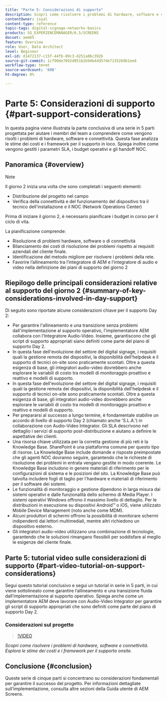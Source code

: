 ```yaml
---
title: "Parte 5: Considerazioni di supporto"
description: Scopri come risolvere i problemi di hardware, software e connettività. Esplora le stime dei costi e i framework per il supporto on-site. Inoltre, scopri come vengono gestiti i parametri SLA, i budget operativi e gli handoff NOC.
contentOwner: jsyal
content-type: reference
topic-tags: digital-signage-networks-basics
products: SG_EXPERIENCEMANAGER/6.5/SCREENS
docset: aem65
feature: Overview
role: User, Data Architect
level: Beginner
exl-id: d1472137-c15f-44fb-89c3-d251a06c392b
source-git-commit: 1cf90de7892d051b2b94b4dd57de7135269b1ee8
workflow-type: tm+mt
source-wordcount: '608'
ht-degree: 0%

---
```


# Parte 5: Considerazioni di supporto {#part-support-considerations}

In questa pagina viene illustrata la parte conclusiva di una serie in 5 parti progettata per aiutare i membri del team a comprendere come vengono risolti i problemi di hardware, software e connettività. Questa fase analizza le stime dei costi e i framework per il supporto in loco. Spiega inoltre come vengono gestiti i parametri SLA, i budget operativi e gli handoff NOC.

## Panoramica {#overview}

>[!NOTE]
>
>Il giorno 2 inizia una volta che sono completati i seguenti elementi:
>
>* Distribuzione del progetto nel campo
>* Verifica della connettività e del funzionamento del dispositivo tra il tecnico dell&#39;installazione e il NOC (Network Operations Center)
>
>Prima di iniziare il giorno 2, è necessario pianificare i budget in corso per il ciclo di vita.

La pianificazione comprende:

* Risoluzione di problemi hardware, software o di connettività
* Bilanciamento dei costi di risoluzione dei problemi rispetto ai requisiti aziendali del cliente finale.
* Identificazione del metodo migliore per risolvere i problemi della rete.
* Favorire l’allineamento tra l’integratore di AEM e l’integratore di audio e video nella definizione dei piani di supporto del giorno 2

## Riepilogo delle principali considerazioni relative al supporto del giorno 2 {#summary-of-key-considerations-involved-in-day-support}

Di seguito sono riportate alcune considerazioni chiave per il supporto Day 2:

* Per garantire l&#39;allineamento e una transizione senza problemi dall&#39;implementazione al supporto operativo, l&#39;implementatore AEM collabora con l&#39;Integratore Audio-Video. Insieme, garantiscono che gli script di supporto appropriati siano definiti come parte del piano di supporto Day 2.
* In questa fase dell&#39;evoluzione del settore del digital signage, i requisiti quali la gestione remota dei dispositivi, la disponibilità dell&#39;helpdesk e il supporto di tecnici on-site sono praticamente scontati. Oltre a questa esigenza di base, gli integratori audio-video dovrebbero anche esplorare le variabili di costo tra modelli di monitoraggio proattivo e reattivo e modelli di supporto.
* In questa fase dell&#39;evoluzione del settore del digital signage, i requisiti quali la gestione remota dei dispositivi, la disponibilità dell&#39;helpdesk e il supporto di tecnici on-site sono praticamente scontati. Oltre a questa esigenza di base, gli integratori audio-video dovrebbero anche esplorare le variabili di costo tra modelli di monitoraggio proattivo e reattivo e modelli di supporto.
* Per prepararsi al successo a lungo termine, è fondamentale stabilire un accordo di livello di supporto Day 2 (chiamato anche &#39;S.L.A.&#39;) in collaborazione con Audio-Video Integrator. Gli SLA descrivono nel dettaglio i servizi di supporto post-distribuzione e aiutano a definire le aspettative dei clienti.
* Una risorsa chiave utilizzata per la corretta gestione di più reti è la Knowledge Base. SharePoint è una piattaforma comune per questo tipo di risorse. La Knowledge Base include domande e risposte preimpostate che gli agenti NOC dovranno seguire, garantendo che le richieste di risoluzione dei problemi in entrata vengano gestite in modo coerente. Le Knowledge Base includono in genere materiali di riferimento per le configurazioni di sistema e le posizioni del sito. La Knowledge Base può talvolta includere fogli di taglio per l&#39;hardware e materiali di riferimento per il software dei sistemi.
* Le funzionalità di monitoraggio e gestione dipendono in larga misura dai sistemi operativi e dalle funzionalità dello schermo di Media Player. I sistemi operativi Windows offrono il massimo livello di dettaglio. Per le distribuzioni in esecuzione su dispositivi Android™ o iOS, viene utilizzato Mobile Device Management (noto anche come MDM).
* Alcuni produttori di schermi offrono la possibilità di monitorare schermi indipendenti dai lettori multimediali, mentre altri richiedono un dispositivo esterno.
* Gli integratori audio-video utilizzano una combinazione di tecnologie, garantendo che le soluzioni rimangano flessibili per soddisfare al meglio le esigenze del cliente finale.

## Parte 5: tutorial video sulle considerazioni di supporto {#part-video-tutorial-on-support-considerations}

Segui questo tutorial conclusivo e segui un tutorial in serie in 5 parti, in cui viene sottolineato come garantire l’allineamento e una transizione fluida dall’implementazione al supporto operativo. Spiega anche come un implementatore AEM deve lavorare con Audio-Video Integrator per garantire gli script di supporto appropriati che sono definiti come parte del piano di supporto Day 2.

### Considerazioni sul progetto

>[!VIDEO](https://video.tv.adobe.com/v/28383)

*Scopri come risolvere i problemi di hardware, software e connettività. Esplora le stime dei costi e i framework per il supporto onsite.*

## Conclusione {#conclusion}

Queste serie di cinque parti si concentrano su considerazioni fondamentali per garantire il successo del progetto. Per informazioni dettagliate sull’implementazione, consulta altre sezioni della Guida utente di AEM Screens.

